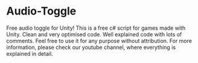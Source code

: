 # Audio-Toggle
Free audio toggle for Unity!
This is a free c# script for games made with Unity. Clean and very optimised code. Well explained code with lots of comments. Feel free to use it for any purpose without attribution. For more information, please check our youtube channel, where everything is explained in detail.

